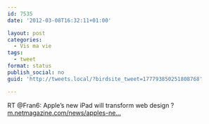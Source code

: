 ```yaml
---
id: 7535
date: '2012-03-08T16:32:11+01:00'

layout: post
categories:
  - Vis ma vie
tags:
  - tweet
format: status
publish_social: no
guid: 'http://tweets.local/?birdsite_tweet=177793850251808768'

---
```


RT @Fran6: Apple’s new iPad will transform web design ?[m.netmagazine.com/news/apples-ne…](http://m.netmagazine.com/news/apples-new-ipad-will-transform-web-design-121830)